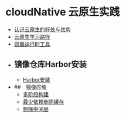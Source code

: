 # cloudNative 云原生实践
- [认识云原生的好处与优势](ch01/01.md)
- [云原生学习路径](ch05/01.md)
- [容器运行时工具](ch05/02.md)
- ## 镜像仓库Harbor安装
    - [Harbor安装](ch05/05.md)
- ##　镜像压缩
    - [多阶段构建](ch06/04.md)
    - [最少依赖删除缓存](ch06/05.md)
    - [删除中间层](ch06/06.md)